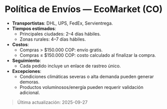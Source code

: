 # Política de Envíos — EcoMarket (CO)

- **Transportistas**: DHL, UPS, FedEx, Servientrega.
- **Tiempos estimados**:
  - Principales ciudades: 2–4 días hábiles.
  - Zonas rurales: 4–7 días hábiles.
- **Costos**:
  - Compras > $150.000 COP: envío gratis.
  - Compras ≤ $150.000 COP: costo calculado al finalizar la compra.
- **Seguimiento**:
  - Cada pedido incluye un enlace de rastreo único.
- **Excepciones**:
  - Condiciones climáticas severas o alta demanda pueden generar demoras.
  - Productos voluminosos/energía pueden requerir validación adicional.

> Última actualización: 2025-09-27

